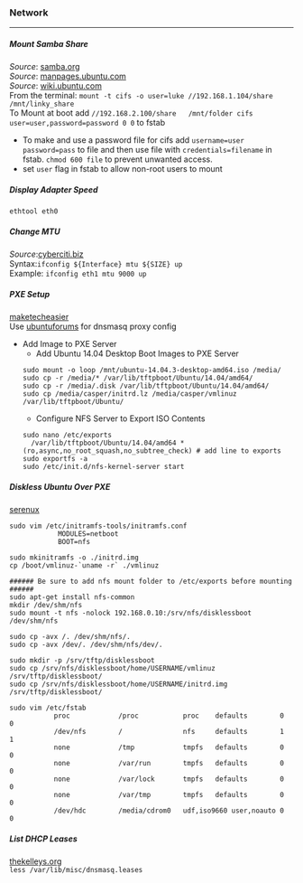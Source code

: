   
### Network
______________________________________________________________________________________________________  
##### Mount Samba Share  
  *Source*: [samba.org](https://wiki.samba.org/index.php/Mounting_samba_shares_from_a_unix_client)  
  *Source*: [manpages.ubuntu.com](http://manpages.ubuntu.com/manpages/precise/man8/mount.cifs.8.html)  
  *Source*: [wiki.ubuntu.com](https://wiki.ubuntu.com/MountWindowsSharesPermanently)  
  From the terminal: `mount -t cifs -o user=luke //192.168.1.104/share /mnt/linky_share`  
  To Mount at boot add `//192.168.2.100/share   /mnt/folder cifs  user=user,password=password 0 0` to fstab  
  * To make and use a password file for cifs add `username=user password=pass` to file and then use file with `credentials=filename` in fstab. `chmod 600 file` to prevent unwanted access.  
  * set `user` flag in fstab to allow non-root users to mount  
  
##### Display Adapter Speed
`ethtool eth0`

##### Change MTU  
*Source*:[cyberciti.biz](http://www.cyberciti.biz/faq/centos-rhel-redhat-fedora-debian-linux-mtu-size/)  
Syntax:`ifconfig ${Interface} mtu ${SIZE} up`  
Example: `ifconfig eth1 mtu 9000 up`  

##### PXE Setup
[maketecheasier](https://www.maketecheasier.com/configure-pxe-server-ubuntu/)  
Use [ubuntuforums](https://help.ubuntu.com/community/UbuntuLTSP/ProxyDHCP) for dnsmasq proxy config  
* Add Image to PXE Server
  - Add Ubuntu 14.04 Desktop Boot Images to PXE Server
  ```
  sudo mount -o loop /mnt/ubuntu-14.04.3-desktop-amd64.iso /media/
  sudo cp -r /media/* /var/lib/tftpboot/Ubuntu/14.04/amd64/
  sudo cp -r /media/.disk /var/lib/tftpboot/Ubuntu/14.04/amd64/
  sudo cp /media/casper/initrd.lz /media/casper/vmlinuz /var/lib/tftpboot/Ubuntu/
  ```
  - Configure NFS Server to Export ISO Contents
  ```
  sudo nano /etc/exports
    /var/lib/tftpboot/Ubuntu/14.04/amd64 *(ro,async,no_root_squash,no_subtree_check) # add line to exports
  sudo exportfs -a
  sudo /etc/init.d/nfs-kernel-server start
  ```  
  
##### Diskless Ubuntu Over PXE
[serenux](http://www.serenux.com/2011/04/howto-create-a-diskless-workstation-that-boots-from-pxe-using-ubuntu/)
```
sudo vim /etc/initramfs-tools/initramfs.conf
            MODULES=netboot
            BOOT=nfs

sudo mkinitramfs -o ./initrd.img
cp /boot/vmlinuz-`uname -r` ./vmlinuz

###### Be sure to add nfs mount folder to /etc/exports before mounting ######
sudo apt-get install nfs-common
mkdir /dev/shm/nfs
sudo mount -t nfs -nolock 192.168.0.10:/srv/nfs/disklessboot /dev/shm/nfs

sudo cp -avx /. /dev/shm/nfs/.
sudo cp -avx /dev/. /dev/shm/nfs/dev/.

sudo mkdir -p /srv/tftp/disklessboot
sudo cp /srv/nfs/disklessboot/home/USERNAME/vmlinuz /srv/tftp/disklessboot/
sudo cp /srv/nfs/disklessboot/home/USERNAME/initrd.img /srv/tftp/disklessboot/

sudo vim /etc/fstab
           proc            /proc           proc    defaults        0       0                                             
           /dev/nfs        /               nfs     defaults        1       1                                            
           none            /tmp            tmpfs   defaults        0       0                                             
           none            /var/run        tmpfs   defaults        0       0                                             
           none            /var/lock       tmpfs   defaults        0       0                                             
           none            /var/tmp        tmpfs   defaults        0       0                                             
           /dev/hdc        /media/cdrom0   udf,iso9660 user,noauto 0       0    
```  

##### List DHCP Leases
[thekelleys.org](http://lists.thekelleys.org.uk/pipermail/dnsmasq-discuss/2010q3/004384.html)  
`less /var/lib/misc/dnsmasq.leases`  


